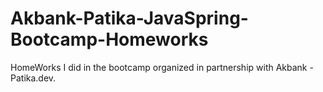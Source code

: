 # Akbank-Patika-JavaSpring-Bootcamp-Homeworks
HomeWorks I did in the bootcamp organized in partnership with Akbank - Patika.dev.
